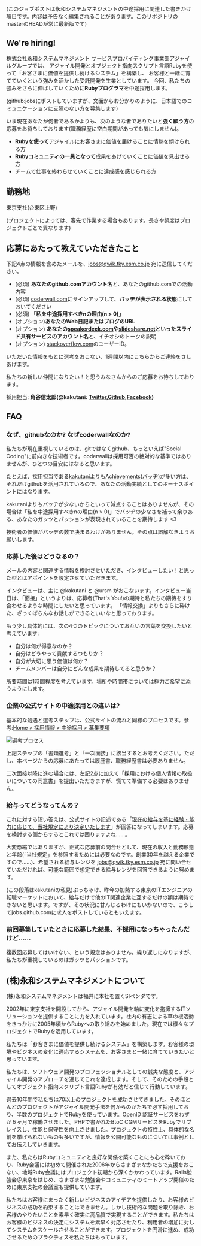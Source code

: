 (このジョブポストは永和システムマネジメントの中途採用に関連した書きかけ項目です。内容は予告なく編集されることがあります。このリポジトリのmasterのHEADが常に最新版です)

## We're hiring!

株式会社永和システムマネジメント サービスプロバイディング事業部アジャイルグループでは、
アジャイル開発とオブジェクト指向スクリプト言語Rubyを使って「お客さまに価値を提供し続けるシステム」を構築し、
お客様と一緒に育てていくという強みを活かした受託開発を生業としています。
今回、私たちの強みをさらに伸ばしていくために**Rubyプログラマ**を中途採用します。

(github:jobsにポストしていますが、文面からお分かりのように、日本語でのコミュニケーションに支障のない方を募集します)

いま現在あなたが何者であるかよりも、次のような者でありたいと**強く願う方**の応募をお待ちしております(職務経歴に空白期間があっても気にしません)。

* **Rubyを使って**アジャイルにお客さまに価値を届けることに情熱を傾けられる方
* **Rubyコミュニティの一員となって**成果をあげていくことに価値を見出せる方
* チームで仕事を終わらせていくことに達成感を感じられる方

## 勤務地

東京支社(台東区上野)

(プロジェクトによっては、客先で作業する場合もあります。長さや頻度はプロジェクトごとで異なります)

## 応募にあたって教えていただきたこと

下記4点の情報を含めたメールを、jobs@qwik.tky.esm.co.jp 宛に送信してください。

* (必須) **あなたのgithub.comアカウント名**と、あなたのgithub.comでの活動内容
* (必須) [coderwall.com](http://coderwall.com)にサインアップして、**バッヂが表示される状態**にしておいてください
* (必須) **「私を中途採用すべきnの理由(n > 0)」**
* (オプション)**あなたのWeb日記またはブログのURL**
* (オプション) **あなたの[speakerdeck.com](http://speakerdeck.com)や[slideshare.net](http://www.slideshare.net)といったスライド共有サービスのアカウント名**と、イチオシのトークの説明
* (オプション) [stackoverflow.com](http://stackoverflow.com/)のユーザーID。


いただいた情報をもとに選考をおこない、1週間以内にこちらからご連絡をさしあげます。

私たちの新しい仲間になりたい！と思うみなさんからのご応募をお待ちしております。

採用担当: **角谷信太郎(@kakutani: [Twitter](http://twitter.com/kakutani),[Github](http://git.io/kakutani),[Facebook](http://https://www.facebook.com/kakutani))**

## FAQ

### なぜ、githubなのか? なぜcoderwallなのか?

私たちが現在重視しているのは、gitではなくgithub、もっといえば"Social Coding"に前向きな技術者です。coderwallは採用可否の絶対的な基準ではありませんが、ひとつの目安にはなると思います。

たとえば、採用担当である[kakutaniよりもAchievements(バッヂ)](http://coderwall.com/kakutani)が多い方は、それだけgithubを活用されているので、あなたの活動実績としてのボーナスポイントにはなります。

kakutaniよりもバッヂが少ないからといって減点することはありませんが、その場合は「私を中途採用すべきnの理由(n > 0)」でバッヂの少なさを補って余りある、あなたのガッツとパッションが表現されていることを期待します <3

技術者の価値がバッヂの数で决まるわけがありません。その点は誤解なきようお願いします。

### 応募した後はどうなるの？

メールの内容と関連する情報を検討させいただき、インタビューしたい！と思った型とはアポイントを設定させていただきます。

インタビューは、主に @kakutani と @ursm がおこないます。インタビュー当日は、「面接」というよりは、応募者(That's You!)の期待と私たちの期待をすり合わせるような時間にしたいと思っています。
「情報交換」よりもさらに砕けた、ざっくばらんなお話しができるといいなと思っております。

もう少し具体的には、次の4つのトピックについてお互いの言葉を交換したいと考えています:

* 自分は何が得意なのか？
* 自分はどうやって貢献するつもりか？
* 自分が大切に思う価値は何か？
* チームメンバーは自分にどんな成果を期待してると思うか？

所要時間は1時間程度を考えています。場所や時間帯については極力ご希望に添うようにします。

### 企業の公式サイトの中途採用との違いは?

基本的な処遇と選考ステップは、公式サイトの流れと同様のプロセスです。参考:[Home > 採用情報 > 中途採用 > 募集要項](http://www.esm.co.jp/recruit/career/guidelines.html)

![選考プロセス](http://www.esm.co.jp/assets/images/recruit/img_career_guidelines01.jpg)

上記ステップの「書類選考」と「一次面接」に該当するとお考えください。ただし、本ページからの応募にあたっては履歴書、職務経歴書は必要ありません。

二次面接以降に進む場合には、左記2点に加えて「採用における個人情報の取扱いについての同意書」を提出いただきますが、慌てて準備する必要はありません。

### 給与ってどうなってんの？

これに対する短い答えは、公式サイトの記述である「[現在の給与を基に経験・能力に応じて、当社規定により決定いたします](http://www.esm.co.jp/recruit/career/guidelines.html)」が回答になってしまいます。応募を検討する側からするとこれでは困りますよね……。

大変恐縮ではありますが、正式な応募前の問合せとして、現在の収入と勤務形態と年齢(「当社規定」を参照するためには必要なのです。創業30年を越える企業ですので……)、希望される給与レンジを jobs@qwik.tky.esm.co.jp 宛に問い合せていただければ、可能な範囲で想定できる給与レンジを回答できるように努めます。

(この段落はkakutaniの私見)ぶっちゃけ、昨今の加熱する東京のITエンジニアの転職マーケットにおいて、給与だけで他のIT関連企業に互するだけの額は期待できないと思います。ですが、その状況に甘んじるわけにもいかないので、こうしてjobs.github.comに求人をポストしているともいえます。

### 前回募集していたときに応募した結果、不採用になっちゃったんだけど……

複数回応募してはいけない、という規定はありません。繰り返しになりますが、私たちが重視しているのはガッツとパッションです。

## (株)永和システムマネジメントについて

(株)永和システムマネジメントは福井に本社を置くSIベンダです。

2002年に東京支社を開設してから、アジャイル開発を軸に変化を抱擁するITソリューションを提供することに力を入れています。社内の有志による草の根活動をきっかけに2005年頃からRubyへの取り組みを始めました。現在では様々なプロジェクトでRubyを活用しています。

私たちは「お客さまに価値を提供し続けるシステム」を構築します。お客様の環境やビジネスの変化に適応するシステムを、お客さまと一緒に育てていきたいと思っています。

私たちは、ソフトウェア開発のプロフェッショナルとしての誠実な態度と、アジャイル開発のアプローチを通じてこれを達成します。そして、そのための手段としてオブジェクト指向スクリプト言語Rubyが有効だと信じて行動しています。

過去10年間で私たちは70以上のプロジェクトを成功させてきました。そのほとんどのプロジェクトがアジャイル開発手法を何からのかたちで必ず採用しており、半数のプロジェクトでRubyを使っています。OpenID
認証サービスをわずか６ヶ月で稼働させました。PHPで書かれたBtoC
CGMサービスをRubyでリプレイスし、性能と保守性を向上させました。プロジェクトの特性上、具体的な名前を挙げられないものも多いですが、情報を公開可能なものについては事例としてお伝えしていきます。

また、私たちはRubyコミュニティと良好な関係を築くことにも心を砕いており、Ruby会議には初めて開催された2006年からさまざまなかたちで支援をおこない、地域Ruby会議にはプロジェクト初期から深くかかわっています。Rails勉強会＠東京をはじめ、さまざまな勉強会やコミュニティのミートアップ開催のために東京支社の会議室も提供しています。

私たちはお客様にまったく新しいビジネスのアイデアを提供したり、お客様のビジネスの成功を約束することはできません。しかし技術的な問題を取り除き、お客様のやりたいことを素早く確実に高品質で実現することができます。私たちはお客様のビジネスの決定にシステムを素早く対応させたり、利用者の増加に対してシステムをスケールさせることができます。プロジェクトを円滑に進め、成功させるためのプラクティスを私たちはもっています。
